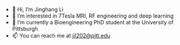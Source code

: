 - 👋 Hi, I’m Jinghang Li
- 👀 I’m interested in 7Tesla MRI, RF engineering and deep learning
- 🌱 I’m currently a Bioengineering PhD student at the University of Pittsburgh
- 📫 You can reach me at jil202@pitt.edu

<!---
jinghangli98/jinghangli98 is a ✨ special ✨ repository because its `README.md` (this file) appears on your GitHub profile.
You can click the Preview link to take a look at your changes.
--->
